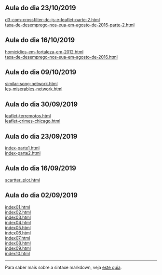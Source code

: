 ## Aula do dia 23/10/2019
[d3-com-crossfilter-dc-js-e-leaflet-parte-2.html](d3_interactive/d3-com-crossfilter-dc-js-e-leaflet-parte-2/index.html)<br>
[taxa-de-desemprego-nos-eua-em-agosto-de-2016-parte-2.html](d3_interactive/taxa-de-desemprego-nos-eua-em-agosto-de-2016-parte-2/index.html)<br>

## Aula do dia 16/10/2019
[homicidios-em-fortaleza-em-2012.html](d3_color/homicidios-em-fortaleza-em-2012/index.html)<br>
[taxa-de-desemprego-nos-eua-em-agosto-de-2016.html](d3_color/taxa-de-desemprego-nos-eua-em-agosto-de-2016/index.html)<br>

## Aula do dia 09/10/2019
[similar-song-network.html](d3_network/similar-song-network/index.html)<br>
[les-miserables-network.html](d3_network/les-miserables-network/index.html)<br>

## Aula do dia 30/09/2019
[leaflet-terremotos.html](d3_leaflet/d3-com-crossfilter-dc-js-e-leaflet/index.html)<br>
[leaflet-crimes-chicago.html](d3_leaflet/d3-com-crossfilter-dc-js-e-leaflet-crimes-de-chicago/index.html)<br>

## Aula do dia 23/09/2019
[index-parte1.html](d3_crossfilter/1111d3-com-crossfilter-e-dc-js/index.html)<br>
[index-parte2.html](d3_crossfilter/d3-com-crossfilter-e-dc-js-parte-2/index.html)<br>

## Aula do dia 16/09/2019
[scartter_plot.html](d3_update/scartter_plot.html)<br>

## Aula do dia 02/09/2019
[index01.html](basic/index01.html)<br>
[index02.html](basic/index02.html)<br>
[index03.html](basic/index03.html)<br>
[index04.html](basic/index04.html)<br>
[index05.html](basic/index05.html)<br>
[index06.html](basic/index06.html)<br>
[index07.html](basic/index07.html)<br>
[index08.html](basic/index08.html)<br>
[index09.html](basic/index09.html)<br>
[index10.html](basic/index10.html)<br>



---

Para saber mais sobre a sintaxe markdown, veja [este guia](https://guides.github.com/features/mastering-markdown/).
